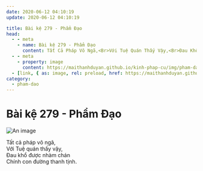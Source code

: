 ```yaml
---
date: 2020-06-12 04:10:19
update: 2020-06-12 04:10:19

title: Bài kệ 279 - Phẩm Đạo
head:
  - - meta
    - name: Bài kệ 279 - Phẩm Đạo
      content: Tất Cả Pháp Vô Ngã,<Br>Với Tuệ Quán Thấy Vậy,<Br>Ðau Khổ Được Nhàm Chán<Br>Chính Con Đường Thanh Tịnh.<Br>
  - - meta
    - property: image
      content: https://maithanhduyan.github.io/kinh-phap-cu/img/pham-dao/pham-dao-279.jpg
  - [link, { as: image, rel: preload, href: https://maithanhduyan.github.io/kinh-phap-cu/img/pham-dao/pham-dao-279.jpg }]
category:
  - pham-dao
---
```


# Bài kệ 279 - Phẩm Đạo

![An image](/img/pham-dao/pham-dao-279.jpg)

Tất cả pháp vô ngã,<br>Với Tuệ quán thấy vậy,<br>Ðau khổ được nhàm chán<br>Chính con đường thanh tịnh.<br>
